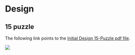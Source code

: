 # Design #
## 15 puzzle ##

The following link points to the [Initial Design 15-Puzzle pdf file](https://my-15-puzzle-game.googlecode.com/svn/wiki/CSC780%20–%20Mobile%20Design%20Application.pdf).

[![](https://code.google.com/p/my-15-puzzle-game/source/browse/wiki/2.png)](http://code.google.com/)